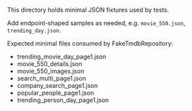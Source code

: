 This directory holds minimal JSON fixtures used by tests.

Add endpoint-shaped samples as needed, e.g. `movie_550.json`, `trending_day.json`.


Expected minimal files consumed by FakeTmdbRepository:
- trending_movie_day_page1.json
- movie_550_details.json
- movie_550_images.json
- search_multi_page1.json
- company_search_page1.json
- popular_people_page1.json
- trending_person_day_page1.json

